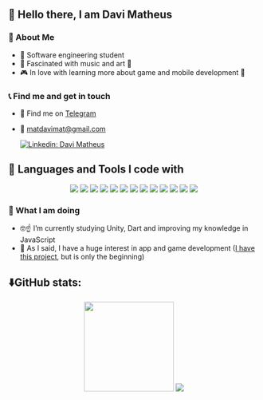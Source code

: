 ## :robot: Hello there, I am Davi Matheus

### :star2: About Me

- :book: Software engineering student
- :musical_keyboard: Fascinated with music and art :art:
- :video_game: In love with learning more about game and mobile development :floppy_disk:

### :telephone_receiver: Find me and get in touch

- :iphone: Find me on [Telegram](https://t.me/DaviMatheus)
- :email: matdavimat@gmail.com


   [![Linkedin: Davi Matheus](https://img.shields.io/badge/-DaviMatheus-blue?style=flat-square&logo=Linkedin&logoColor=white&link=https://www.linkedin.com/in/DaviMatheus/)](https://www.linkedin.com/in/davi-matheus-461901211/)

## :pushpin: Languages and Tools I code with
<p align='center'>
<img src="https://img.shields.io/badge/Python-3776AB?style=for-the-badge&logo=python&logoColor=white" /> 
<img src="https://img.shields.io/badge/HTML5-E34F26?style=for-the-badge&logo=html5&logoColor=white" />
<img src="https://img.shields.io/badge/JavaScript-323330?style=for-the-badge&logo=javascript&logoColor=F7DF1E" />
<img src="https://img.shields.io/badge/Java-ED8B00?style=for-the-badge&logo=java&logoColor=white" />
<img src="https://img.shields.io/badge/HTML5-E34F26?style=for-the-badge&logo=html5&logoColor=white" />
<img src="https://img.shields.io/badge/PostgreSQL-316192?style=for-the-badge&logo=postgresql&logoColor=white" />
<img src="https://img.shields.io/badge/Postman-FF6C37?style=for-the-badge&logo=Postman&logoColor=white" />
<img src="https://img.shields.io/badge/Git-F05032?style=for-the-badge&logo=git&logoColor=white" />
<img src="https://img.shields.io/badge/DJANGO-REST-ff1709?style=for-the-badge&logo=django&logoColor=white&color=ff1709&labelColor=gray" />
<img src=https://img.shields.io/badge/C%2B%2B-00599C?style=for-the-badge&logo=c%2B%2B&logoColor=white" />
<img src="https://img.shields.io/badge/ChartJS-FF6384?style=for-the-badge&logo=chart-dot-js&logoColor=white" />
<img src="https://img.shields.io/badge/Docker-2CA5E0?style=for-the-badge&logo=docker&logoColor=whit" />
<img src="https://img.shields.io/badge/Ubuntu-E95420?style=for-the-badge&logo=ubuntu&logoColor=white" />
<p>


### :bell: What I am doing

- :nerd_face::point_up: I’m currently studying Unity, Dart and improving my knowledge in JavaScript
- :space_invader: As I said, I have a huge interest in app and game development ([I have this project](https://github.com/fernandes-natanael/O-Jogo), but is only the beginning)


## :arrow_down:GitHub stats:
                                                                                                     

<p align="center">
  <img height='180px' src="https://github-readme-stats.vercel.app/api/top-langs/?username=DaviMatheus&hide=jupyter%20notebook,html&layout=compact&theme=radical" />
  <img src='https://github-readme-stats.vercel.app/api?username=DaviMatheus&show_icons=true&theme=radical '>
</p>

